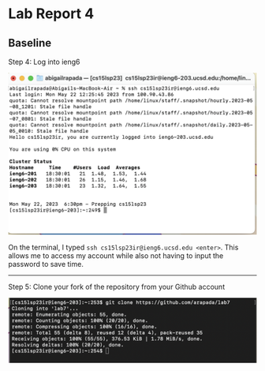 # Lab Report 4
## Baseline
Step 4: Log into ieng6

![Image](step4.png)

On the terminal, I typed `ssh cs15lsp23ir@ieng6.ucsd.edu <enter>`. This allows me to access my account while also not having to input the password to save time.

***

Step 5: Clone your fork of the repository from your Github account

![Image](step5.png)

